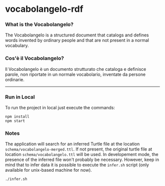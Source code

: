 # vocabolangelo-rdf
### What is the Vocabolangelo?
The Vocabolangelo is a structured document that catalogs and defines words invented by ordinary people and that are not present in a normal vocabulary.

### Cos'è il Vocabolangelo?
Il Vocabolangelo è un documento strutturato che cataloga e definisce parole, non riportate in un normale vocabolario, inventate da persone ordinarie.

----

### Run in Local

To run the project in local just execute the commands:

```console
npm install
npm start
```

### Notes
The application will search for an inferred Turtle file at the location `schema/vocabolangelo-merged.ttl`. If not
present, the original turtle file at location `schema/vocabolangelo.ttl` will be used.
In developement mode, the presence of the inferred file won't probably be necessary. However, keep in mind that to infer
data it is possible to execute the `infer.sh` script (only available for unix-based machine for now).

```console
./infer.sh
```
